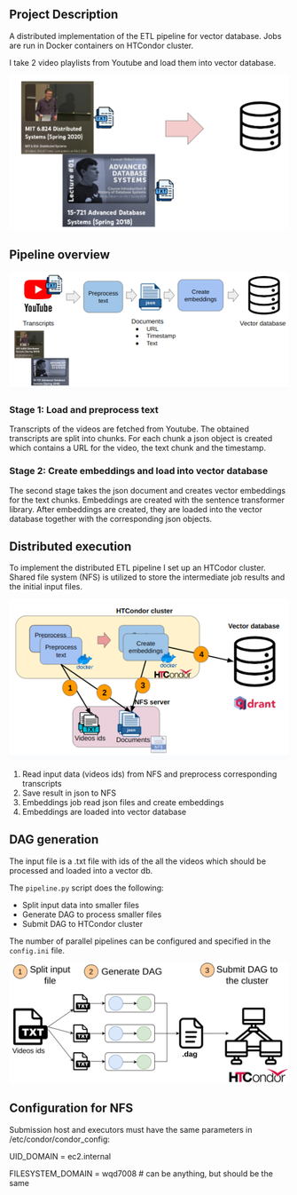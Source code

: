 ## Project Description

A distributed implementation of the ETL pipeline for vector database. Jobs are run in Docker containers on HTCondor cluster.

I take 2 video playlists from Youtube and load them into vector database.

![](imgs/pic1.png)

## Pipeline overview

![](imgs/pipeline.png)

### Stage 1: Load and preprocess text 
Transcripts of the videos are fetched from Youtube. The obtained
transcripts are split into chunks. For each chunk a json object is created which contains a URL for the video, the text chunk and the timestamp.

### Stage 2: Create embeddings and load into vector database
The second stage takes the json document and creates vector embeddings for the text
chunks. Embeddings are created with the sentence transformer library. After embeddings
are created, they are loaded into the vector database together with the corresponding json objects.

## Distributed execution
To implement the distributed ETL pipeline I set up an HTCodor cluster. Shared file system (NFS) is utilized to store the intermediate job results and the initial input
files. 

![](imgs/cluster.png)

1. Read input data (videos ids) from NFS and preprocess corresponding transcripts
2. Save result in json to NFS
3. Embeddings job read json files and create embeddings
4. Embeddings are loaded into vector database


## DAG generation

The input file is a .txt file with ids of the all the videos which should be processed and loaded into a vector db.

The `pipeline.py` script does the following:

- Split input data into smaller files
- Generate DAG to process smaller files
- Submit DAG to HTCondor cluster
  
The number of parallel pipelines can be configured and specified in the `config.ini` file.

![](./imgs/gdag.png)


## Configuration for NFS

Submission host and executors must have the same parameters in /etc/condor/condor_config:

UID_DOMAIN = ec2.internal

FILESYSTEM_DOMAIN = wqd7008 # can be anything, but should be the same 

